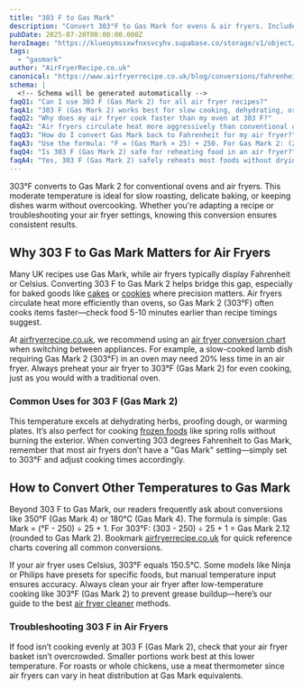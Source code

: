 ```yaml
---
title: "303 F to Gas Mark"
description: "Convert 303°F to Gas Mark for ovens & air fryers. Includes UK conversions, baking tips, and why this matters for perfect cooking results."
pubDate: 2025-07-20T00:00:00.000Z
heroImage: "https://klueoymssxwfnxsvcyhv.supabase.co/storage/v1/object/public/Shmucket/303-f-to-gas-mark.png"
tags:
  - "gasmark"
author: "AirFryerRecipe.co.uk"
canonical: "https://www.airfryerrecipe.co.uk/blog/conversions/fahrenheit-to-gas-mark/303-f-to-gas-mark"
schema: |
  <!-- Schema will be generated automatically -->
faqQ1: "Can I use 303 F (Gas Mark 2) for all air fryer recipes?"
faqA1: "303 F (Gas Mark 2) works best for slow cooking, dehydrating, or warming. For crisping or frying, higher temperatures like 180°C (Gas Mark 4) are typically better. Always check recipe recommendations."
faqQ2: "Why does my air fryer cook faster than my oven at 303 F?"
faqA2: "Air fryers circulate heat more aggressively than conventional ovens. At 303 F (Gas Mark 2), reduce cooking times by 15-20% and check food frequently to prevent over-drying."
faqQ3: "How do I convert Gas Mark back to Fahrenheit for my air fryer?"
faqA3: "Use the formula: °F = (Gas Mark × 25) + 250. For Gas Mark 2: (2 × 25) + 250 = 300°F (close to 303°F). Most air fryers allow 5°F increments."
faqQ4: "Is 303 F (Gas Mark 2) safe for reheating food in an air fryer?"
faqA4: "Yes, 303 F (Gas Mark 2) safely reheats most foods without drying them out. For items like pizza or fried chicken, increase to 160°C (Gas Mark 3) for crispier results."
---
```

<p>303°F converts to Gas Mark 2 for conventional ovens and air fryers. This moderate temperature is ideal for slow roasting, delicate baking, or keeping dishes warm without overcooking. Whether you're adapting a recipe or troubleshooting your air fryer settings, knowing this conversion ensures consistent results.</p>

<h2>Why 303 F to Gas Mark Matters for Air Fryers</h2>
<p>Many UK recipes use Gas Mark, while air fryers typically display Fahrenheit or Celsius. Converting 303 F to Gas Mark 2 helps bridge this gap, especially for baked goods like <a href=https://www.airfryerrecipe.co.uk/recipe-category/cakes>cakes</a> or <a href=https://www.airfryerrecipe.co.uk/recipe-category/cookies>cookies</a> where precision matters. Air fryers circulate heat more efficiently than ovens, so Gas Mark 2 (303°F) often cooks items faster—check food 5-10 minutes earlier than recipe timings suggest.</p>
<p>At <a href=https://www.airfryerrecipe.co.uk>airfryerrecipe.co.uk</a>, we recommend using an <a href=https://www.airfryerrecipe.co.uk/air-fryer-conversion-chart>air fryer conversion chart</a> when switching between appliances. For example, a slow-cooked lamb dish requiring Gas Mark 2 (303°F) in an oven may need 20% less time in an air fryer. Always preheat your air fryer to 303°F (Gas Mark 2) for even cooking, just as you would with a traditional oven.</p>

<h3>Common Uses for 303 F (Gas Mark 2)</h3>
<p>This temperature excels at dehydrating herbs, proofing dough, or warming plates. It’s also perfect for cooking <a href=https://www.airfryerrecipe.co.uk/recipe-category/frozen-foods>frozen foods</a> like spring rolls without burning the exterior. When converting 303 degrees Fahrenheit to Gas Mark, remember that most air fryers don’t have a "Gas Mark" setting—simply set to 303°F and adjust cooking times accordingly.</p>

<h2>How to Convert Other Temperatures to Gas Mark</h2>
<p>Beyond 303 F to Gas Mark, our readers frequently ask about conversions like 350°F (Gas Mark 4) or 180°C (Gas Mark 4). The formula is simple: Gas Mark = (°F - 250) ÷ 25 + 1. For 303°F: (303 - 250) ÷ 25 + 1 = Gas Mark 2.12 (rounded to Gas Mark 2). Bookmark <a href=https://www.airfryerrecipe.co.uk>airfryerrecipe.co.uk</a> for quick reference charts covering all common conversions.</p>
<p>If your air fryer uses Celsius, 303°F equals 150.5°C. Some models like Ninja or Philips have presets for specific foods, but manual temperature input ensures accuracy. Always clean your air fryer after low-temperature cooking like 303°F (Gas Mark 2) to prevent grease buildup—here’s our guide to the best <a href=https://www.airfryerrecipe.co.uk/air-fryer-cleaner>air fryer cleaner</a> methods.</p>

<h3>Troubleshooting 303 F in Air Fryers</h3>
<p>If food isn’t cooking evenly at 303 F (Gas Mark 2), check that your air fryer basket isn’t overcrowded. Smaller portions work best at this lower temperature. For roasts or whole chickens, use a meat thermometer since air fryers can vary in heat distribution at Gas Mark equivalents.</p>
